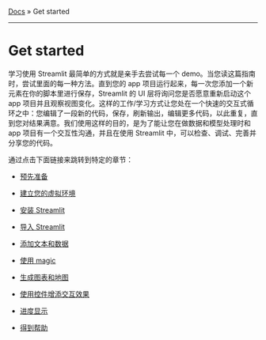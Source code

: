 [Docs](../) » Get started

---

# Get started

学习使用 Streamlit 最简单的方式就是亲手去尝试每一个 demo。当您读这篇指南时，尝试里面的每一种方法。直到您的 app 项目运行起来，每一次您添加一个新元素在你的脚本里进行保存，Streamlit 的 UI 层将询问您是否愿意重新启动这个 app 项目并且观察视图变化。这样的工作/学习方式让您处在一个快速的交互式循环之中：您编辑了一段新的代码，保存，刷新输出，编辑更多代码，以此重复，直到您对结果满意。我们使用这样的目的，是为了能让您在做数据和模型处理时和 app 项目有一个交互性沟通，并且在使用 Streamlit 中，可以检查、调试、完善并分享您的代码。

通过点击下面链接来跳转到特定的章节：

+ [预先准备](1.%20预先准备.md)

+ [建立您的虚拟环境](2.%20建立您的虚拟环境.md)

+ [安装 Streamlit](3.%20安装%20Streamlit.md)

+ [导入 Streamlit](4.%20导入%20Streamlit.md)

+ [添加文本和数据](5.%20添加文本和数据)

+ [使用 magic](6.%20使用%20magic.md)

+ [生成图表和地图](7.%20生成图表和地图)

+ [使用控件增添交互效果](8.%20使用控件增添交互效果)

+ [进度显示](9.%20进度显示.md)

+ [得到帮助](10.%20得到帮助.md)